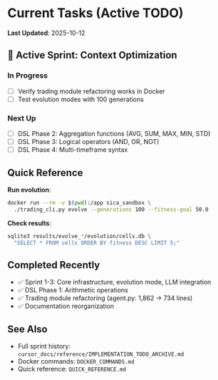 # Current Tasks (Active TODO)

**Last Updated**: 2025-10-12

## 🎯 Active Sprint: Context Optimization

### In Progress
- [ ] Verify trading module refactoring works in Docker
- [ ] Test evolution modes with 100 generations

### Next Up
- [ ] DSL Phase 2: Aggregation functions (AVG, SUM, MAX, MIN, STD)
- [ ] DSL Phase 3: Logical operators (AND, OR, NOT)
- [ ] DSL Phase 4: Multi-timeframe syntax

## Quick Reference

**Run evolution**:
```bash
docker run --rm -v $(pwd):/app sica_sandbox \
  ./trading_cli.py evolve --generations 100 --fitness-goal 50.0
```

**Check results**:
```bash
sqlite3 results/evolve_*/evolution/cells.db \
  "SELECT * FROM cells ORDER BY fitness DESC LIMIT 5;"
```

## Completed Recently
- ✅ Sprint 1-3: Core infrastructure, evolution mode, LLM integration
- ✅ DSL Phase 1: Arithmetic operations
- ✅ Trading module refactoring (agent.py: 1,862 → 734 lines)
- ✅ Documentation reorganization

## See Also
- Full sprint history: `cursor_docs/reference/IMPLEMENTATION_TODO_ARCHIVE.md`
- Docker commands: `DOCKER_COMMANDS.md`
- Quick reference: `QUICK_REFERENCE.md`
